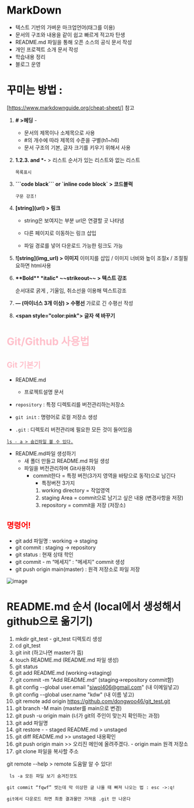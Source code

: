 # <span style="color:black"> **MarkDown** 
* 텍스트 기반의 가벼운 마크업언어(태그를 이용)
* 문서의 구조와 내용을 같이 쉽고 빠르게 적고자 탄생
* README.md 파일을 통해 오픈 소스의 공식 문서 작성
* 개인 프로젝트 소개 문서 작성
* 학습내용 정리
* 블로그 운영 


# <span style="color:black"> **꾸미는 방법** : 
[https://www.markdownguide.org/cheat-sheet/] 참고

1. **\# >헤딩** - 
   
   * 문서의 제목이나 소제목으로 사용
   * #의 개수에 따라 제목의 수준을 구별(h1~h6)
   * 문서 구조의 기본, 글자 크기를 키우기 위해서 사용
  
	
2.	**1.2.3.  and \*-** > 리스트 순서가 있는 리스트와 없는 리스트
		
        목록표시

3.	**\```code black``` or \`inline code block` > 코드블럭**
		
        구문 강조!

4.	**\[string](url) > 링크**

     * string은 보여지는 부분 url은 연결할 곳 나타냄

     * 다른 페이지로 이동하는 링크 삽입

     * 파일 경로를 넣어 다운로드 가능한 링크도 가능

1. **!\[string\]\(img_url\) > 이미지**
	이미지를 삽입 / 이미지 너비와 높이 조절x / 조절필요하면 html사용

2. **\*\*Bold\*\*   \*italic\* \~~strikeout~~ > 텍스트 강조**
	
    순서대로 굵게 , 기울임, 취소선을 이용해 텍스트강조

3. **— (마이너스 3개 이상) > 수평선**
	가로로 긴 수평선 작성

4. **\<span style="color:pink"> 글자 색 바꾸기**


 # <span style="color:pink"> **Git/Github 사용법**

## <span style="color:pink">Git 기본기

* README.md
   * 프로젝트설명 문서


* `repository` : 특정 디렉토리를 버전관리하는저장소
* `git init` : 명령어로 로컬 저장소 생성
- `.git` : 디렉토리 버전관리에 필요한 모든 것이 들어있음

<u>`ls - a > 숨긴파일 볼 수 있다.`</u>


* README.md파일 생성하기
  * 새 폴더 만들고 README.md 파일 생성
  * 파일을 버전관리하며 Git사용하자
    * commit한다 = 특정 버전(3가지 영역을 바탕으로 동작)으로 남긴다
        * 특정버전 3가지
         1. working directory = 작업영역
         2. staging Area  = commit으로 남기고 싶은 내용
          (변경사항을 저장)
         3. repository = commit을 저장 (저장소)


## <span style="color:red">명령어!
* git add 파일명 : working -> staging
* git commit : staging -> repository
* git status : 현재 상태 학인
* git commit - m “메세지” :  "메세지" commit 생성
* git push origin main(master) : 원격 저장소로 파일 저장

![image](https://miro.medium.com/max/640/1*zpvd5fjZAFGsVAEsvMGKxA.webp)
	


# README.md 순서 (local에서 생성해서 github으로 옮기기)
1. mkdir git_test - git_test 디렉토리 생성
2. cd git_test
3. git init (하고나면 master가 뜸)
4. touch README.md (README.md 파일 생성)
5. git status
6. git add README.md (working->staging)
7. git commit -m "Add README.md” (staging->repository commit함)
8. git config --global user.email "siwol406@gmail.com" (내 이메일넣고)
9. git config --global user.name "kdw"	(내 이름 넣고)
10. git remote add origin https://github.com/dongwoo46/git_test.git
11. git branch -M main (master를 main으로 변경)
12. git push -u origin main (너가 git의 주인이 맞는지 확인하는 과정)
13. git add 파일명 
14. git restore - - staged README.md > unstaged
15. git diff README.md >> unstaged 내용확인
16. git push origin main >> 오리진 메인에 올려주겠다. - origin main 원격 저장소
17. git clone 파일을 복사할 주소
 
git remote --help > remote 도움말 알 수 있다!

` ls -a 모든 파일 보기 숨겨진것도`

`git commit “fqwf” 썻는데 막 이상한 글 나올 때 빠져 나오는 법 : esc ->:q!`

`git에서 다운로드 하면 최종 결과물만 가져옴 .git 안 나온다`


